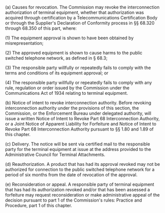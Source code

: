 (a) Causes for revocation. The Commission may revoke the interconnection authorization of terminal equipment, whether that authorization was acquired through certification by a Telecommunications Certification Body or through the Supplier's Declaration of Conformity process in §§ 68.320 through 68.350 of this part, where:

(1) The equipment approval is shown to have been obtained by misrepresentation;

(2) The approved equipment is shown to cause harms to the public switched telephone network, as defined in § 68.3;

(3) The responsible party willfully or repeatedly fails to comply with the terms and conditions of its equipment approval; or

(4) The responsible party willfully or repeatedly fails to comply with any rule, regulation or order issued by the Commission under the Communications Act of 1934 relating to terminal equipment.

(b) Notice of intent to revoke interconnection authority. Before revoking interconnection authority under the provisions of this section, the Commission, or the Enforcement Bureau under delegated authority, will issue a written Notice of Intent to Revoke Part 68 Interconnection Authority, or a Joint Notice of Apparent Liability for Forfeiture and Notice of Intent to Revoke Part 68 Interconnection Authority pursuant to §§ 1.80 and 1.89 of this chapter.

(c) Delivery. The notice will be sent via certified mail to the responsible party for the terminal equipment at issue at the address provided to the Administrative Council for Terminal Attachments.

(d) Reauthorization. A product that has had its approval revoked may not be authorized for connection to the public switched telephone network for a period of six months from the date of revocation of the approval.

(e) Reconsideration or appeal. A responsible party of terminal equipment that has had its authorization revoked and/or that has been assessed a forfeiture may request reconsideration or make administrative appeal of the decision pursuant to part 1 of the Commission's rules: Practice and Procedure, part 1 of this chapter.

